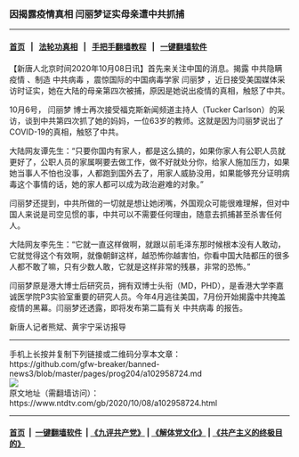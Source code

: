 ### 因揭露疫情真相 闫丽梦证实母亲遭中共抓捕
------------------------

#### [首页](https://github.com/gfw-breaker/banned-news3/blob/master/README.md) &nbsp;&nbsp;|&nbsp;&nbsp; [法轮功真相](https://github.com/begood0513/basic/blob/master/README.md)  &nbsp;&nbsp;|&nbsp;&nbsp; [手把手翻墙教程](https://github.com/gfw-breaker/guides/wiki)  &nbsp;&nbsp;|&nbsp;&nbsp; [一键翻墙软件](https://github.com/gfw-breaker/nogfw/blob/master/README.md)  



<div><div class="post_content" itemprop="articleBody">
 <p>
  【新唐人北京时间2020年10月08日讯】首先来关注中国的消息。揭露
  <ok href="https://www.ntdtv.com/gb/中共隐瞒疫情.htm">
   中共隐瞒疫情
  </ok>
  、制造
  <ok href="https://www.ntdtv.com/gb/中共病毒.htm">
   中共病毒
  </ok>
  ，震惊国际的中国病毒学家
  <ok href="https://www.ntdtv.com/gb/闫丽梦.htm">
   闫丽梦
  </ok>
  ，近日接受美国媒体采访时证实，她在大陆的母亲第四次被捕，原因是她说出疫情的真相，触怒了中共。
 </p>
 <p>
  10月6号，
  <ok href="https://www.ntdtv.com/gb/闫丽梦.htm">
   闫丽梦
  </ok>
  博士再次接受福克斯新闻频道主持人（Tucker Carlson）的采访，谈到中共第四次抓了她的妈妈，一位63岁的教师。这就是因为闫丽梦说出了COVID-19的真相，触怒了中共。
 </p>
 <p>
  大陆网友谭先生：“只要你国内有家人，都是这么搞的，如果你家人有公职人员就更好了，公职人员的家属啊要去做工作，做不好就处分你，给家人施加压力，如果她当事人不怕也没事，人都跑到国外去了，用家人威胁没用，如果能够充分证明病毒这个事情的话，她的家人都可以成为政治避难的对象。”
 </p>
 <p>
  闫丽梦还提到，中共所做的一切就是想让她闭嘴，外国观众可能很难理解，但对中国人来说是司空见惯的事，中共可以不需要任何理由，随意去抓捕甚至杀害任何人。
 </p>
 <p>
  大陆网友李先生：“它就一直这样做啊，就跟以前毛泽东那时候根本没有人敢动，它就觉得这个有效啊，就像朝鲜这样，越恐怖你越害怕，你看中国大陆都压的很多人都不敢了嘛，只有少数人敢，它就是这样非常的残暴，非常的恐怖。”
 </p>
 <p>
  闫丽梦原是港大博士后研究员，拥有双博士头衔（MD，PHD），是香港大学李嘉诚医学院P3实验室重要的研究人员。今年4月逃往美国，7月份开始揭露中共掩盖疫情的黑幕。闫丽梦还透露，即将发布第二篇有关
  <ok href="https://www.ntdtv.com/gb/中共病毒.htm">
   中共病毒
  </ok>
  的报告。
 </p>
 <p>
  新唐人记者熊斌、黄宇宁采访报导
 </p>
 <div class="single_ad">
 </div>
</div>
</div>
<hr/>
手机上长按并复制下列链接或二维码分享本文章：<br/>
https://github.com/gfw-breaker/banned-news3/blob/master/pages/prog204/a102958724.md <br/>
<a href='https://github.com/gfw-breaker/banned-news3/blob/master/pages/prog204/a102958724.md'><img src='https://github.com/gfw-breaker/banned-news3/blob/master/pages/prog204/a102958724.md.png'/></a> <br/>
原文地址（需翻墙访问）：https://www.ntdtv.com/gb/2020/10/08/a102958724.html


------------------------
#### [首页](https://github.com/gfw-breaker/banned-news3/blob/master/README.md) &nbsp;|&nbsp; [一键翻墙软件](https://github.com/gfw-breaker/nogfw/blob/master/README.md) &nbsp;| [《九评共产党》](https://github.com/gfw-breaker/9ping.md/blob/master/README.md#九评之一评共产党是什么) | [《解体党文化》](https://github.com/gfw-breaker/jtdwh.md/blob/master/README.md) | [《共产主义的终极目的》](https://github.com/gfw-breaker/gczydzjmd.md/blob/master/README.md)


<img src='http://gfw-breaker.win/banned-news3/pages/prog204/a102958724.md' width='0px' height='0px'/>